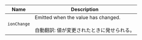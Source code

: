 | Name        | Description                                                                               |
| ----------- | ----------------------------------------------------------------------------------------- |
| `ionChange` | Emitted when the value has changed.<br /><br />自動翻訳: 値が変更されたときに発せられる。 |
